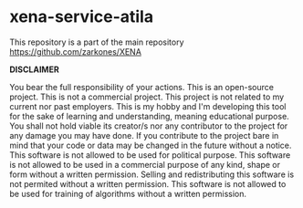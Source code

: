 # xena-service-atila
This repository is a part of the main repository https://github.com/zarkones/XENA

**DISCLAIMER**

You bear the full responsibility of your actions. This is an open-source project. This is not a commercial project. This project is not related to my current nor past employers. This is my hobby and I'm developing this tool for the sake of learning and understanding, meaning educational purpose. You shall not hold viable its creator/s nor any contributor to the project for any damage you may have done. If you contribute to the project bare in mind that your code or data may be changed in the future without a notice. This software is not allowed to be used for political purpose. This software is not allowed to be used in a commercial purpose of any kind, shape or form without a written permission. Selling and redistributing this software is not permited without a written permission. This software is not allowed to be used for training of algorithms without a written permission.
